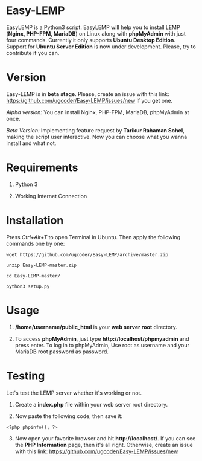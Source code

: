 # Easy-LEMP
EasyLEMP is a Python3 script. EasyLEMP will help you to install LEMP (<b>Nginx, PHP-FPM, MariaDB</b>) on Linux along with <b>phpMyAdmin</b> with just four commands. Currently it only supports <b>Ubuntu Desktop Edition</b>. Support for <b>Ubuntu Server Edition</b> is now under development. Please, try to contribute if you can.

# Version
Easy-LEMP is in <b>beta stage</b>. Please, create an issue with this link: https://github.com/ugcoder/Easy-LEMP/issues/new if you get one.

<i>Alpha version:</i> You can install Nginx, PHP-FPM, MariaDB, phpMyAdmin at once.

<i>Beta Version:</i> Implementing feature request by <b>Tarikur Rahaman Sohel</b>, making the script user interactive. Now you can choose what you wanna install and what not.

# Requirements
1. Python 3

2. Working Internet Connection

# Installation
Press <i>Ctrl+Alt+T</i> to open Terminal in Ubuntu. Then apply the following commands one by one:

```
wget https://github.com/ugcoder/Easy-LEMP/archive/master.zip
```

```
unzip Easy-LEMP-master.zip
```

```
cd Easy-LEMP-master/
```

```
python3 setup.py
```

# Usage
1. **/home/username/public_html** is your **web server root** directory.

2. To access **phpMyAdmin**, just type **http://localhost/phpmyadmin** and press enter. To log in to phpMyAdmin, Use root as username and your MariaDB root password as password.

# Testing
Let's test the LEMP server whether it's working or not.

1. Create a **index.php** file within your web server root directory.

2. Now paste the following code, then save it: 
```
<?php phpinfo(); ?>
```

3. Now open your favorite browser and hit **http://localhost/**. If you can see the **PHP Information** page, then it's all right. Otherwise, create an issue with this link: https://github.com/ugcoder/Easy-LEMP/issues/new
